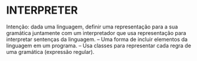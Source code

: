 # INTERPRETER

Intenção: dada uma linguagem, definir uma representação para a sua gramática juntamente com um interpretador que usa representação para interpretar sentenças da linguagem.
– Uma forma de incluir elementos da linguagem em um programa.
– Usa classes para representar cada regra de uma gramática (expressão regular).

